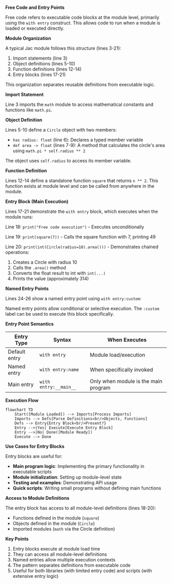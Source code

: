 **Free Code and Entry Points**

Free code refers to executable code blocks at the module level, primarily using the `with entry` construct. This allows code to run when a module is loaded or executed directly.

**Module Organization**

A typical Jac module follows this structure (lines 3-21):
1. Import statements (line 3)
2. Object definitions (lines 5-10)
3. Function definitions (lines 12-14)
4. Entry blocks (lines 17-21)

This organization separates reusable definitions from executable logic.

**Import Statement**

Line 3 imports the `math` module to access mathematical constants and functions like `math.pi`.

**Object Definition**

Lines 5-10 define a `Circle` object with two members:
- `has radius: float` (line 6): Declares a typed member variable
- `def area -> float` (lines 7-9): A method that calculates the circle's area using `math.pi * self.radius ** 2`

The object uses `self.radius` to access its member variable.

**Function Definition**

Lines 12-14 define a standalone function `square` that returns `n ** 2`. This function exists at module level and can be called from anywhere in the module.

**Entry Block (Main Execution)**

Lines 17-21 demonstrate the `with entry` block, which executes when the module runs:

Line 18: `print("Free code execution")` - Executes unconditionally

Line 19: `print(square(7))` - Calls the square function with 7, printing 49

Line 20: `print(int(Circle(radius=10).area()))` - Demonstrates chained operations:
1. Creates a Circle with radius 10
2. Calls the `.area()` method
3. Converts the float result to int with `int(...)`
4. Prints the value (approximately 314)

**Named Entry Points**

Lines 24-26 show a named entry point using `with entry:custom`:


Named entry points allow conditional or selective execution. The `:custom` label can be used to execute this block specifically.

**Entry Point Semantics**

| Entry Type | Syntax | When Executes |
|-----------|--------|---------------|
| Default entry | `with entry` | Module load/execution |
| Named entry | `with entry:name` | When specifically invoked |
| Main entry | `with entry:__main__` | Only when module is the main program |

**Execution Flow**

```mermaid
flowchart TD
    Start([Module Loaded]) --> Imports[Process Imports]
    Imports --> Defs[Parse Definitions<br/>Objects, Functions]
    Defs --> Entry{Entry Block<br/>Present?}
    Entry -->|Yes| Execute[Execute Entry Block]
    Entry -->|No| Done([Module Ready])
    Execute --> Done
```

**Use Cases for Entry Blocks**

Entry blocks are useful for:
- **Main program logic**: Implementing the primary functionality in executable scripts
- **Module initialization**: Setting up module-level state
- **Testing and examples**: Demonstrating API usage
- **Quick scripts**: Writing small programs without defining main functions

**Access to Module Definitions**

The entry block has access to all module-level definitions (lines 18-20):
- Functions defined in the module (`square`)
- Objects defined in the module (`Circle`)
- Imported modules (`math` via the Circle definition)

**Key Points**

1. Entry blocks execute at module load time
2. They can access all module-level definitions
3. Named entries allow multiple execution contexts
4. The pattern separates definitions from executable code
5. Useful for both libraries (with limited entry code) and scripts (with extensive entry logic)
